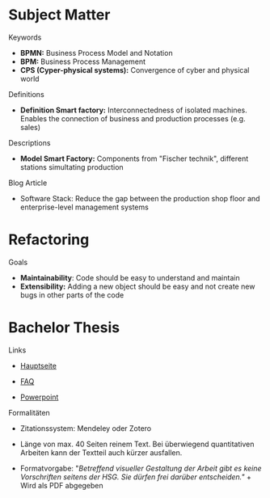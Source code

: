 # Subject Matter

Keywords

- **BPMN:** Business Process Model and Notation
- **BPM:** Business Process Management
- **CPS (Cyper-physical systems):** Convergence of cyber and physical world

Definitions

- **Definition Smart factory:** Interconnectedness of isolated machines. Enables the connection of business and production processes (e.g. sales)

Descriptions

- **Model Smart Factory:** Components from "Fischer technik", different stations simultating production

Blog Article

- Software Stack: Reduce the gap between the production shop floor and enterprise-level management systems

# Refactoring

Goals

- **Maintainability**: Code should be easy to understand and maintain
- **Extensibility:** Adding a new object should be easy and not create new bugs in other parts of the code

# Bachelor Thesis

Links

- [Hauptseite](https://universitaetstgallen.sharepoint.com/sites/PruefungenDE/SitePages/Bachelor-Arbeit.aspx)
- [FAQ](https://universitaetstgallen.sharepoint.com/sites/BachelorDE/SitePages/Bachelor-Arbeit.aspx)

- [Powerpoint](https://universitaetstgallen.sharepoint.com/sites/BachelorDE/Freigegebene%20Dokumente/Forms/AllItems.aspx?id=%2Fsites%2FBachelorDE%2FFreigegebene%20Dokumente%2FBWL%2FInformationsveranstaltung%20zu%20BA%2DArbeit%5F25%2E03%2E2021%2Epdf&parent=%2Fsites%2FBachelorDE%2FFreigegebene%20Dokumente%2FBWL)

Formalitäten

- Zitationssystem: Mendeley oder Zotero

- Länge von max. 40 Seiten reinem Text. Bei überwiegend quantitativen Arbeiten kann der Textteil auch kürzer ausfallen.

- Formatvorgabe: "*Betreffend visueller Gestaltung der Arbeit gibt es keine Vorschriften seitens der HSG. Sie dürfen frei darüber entscheiden."* + Wird als PDF abgegeben
